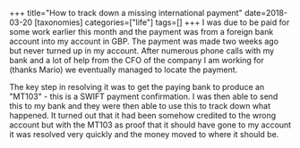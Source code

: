 +++
title="How to track down a missing international payment"
date=2018-03-20
[taxonomies]
categories=["life"]
tags=[]
+++
I was due to be paid for some work earlier this month and the payment was from a foreign bank account into my account in GBP. The payment was made two weeks ago but never turned up in my account. After numerous phone calls with my bank and a lot of help from the CFO of the company I am working for (thanks Mario) we eventually managed to locate the payment.
<!-- more -->

The key step in resolving it was to get the paying bank to produce an "MT103" -  this is a SWIFT payment confirmation. I was then able to send this to my bank and they were then able to use this to track down what happened. It turned out that it had been somehow credited to the wrong account but with the MT103  as proof that it should have gone to my account it was resolved very quickly and the money moved to where it should be.


